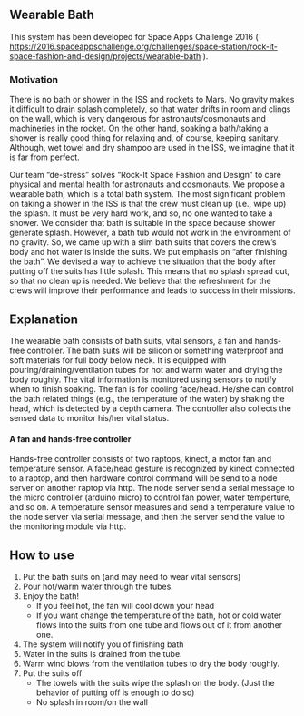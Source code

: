 ## Wearable Bath
This system has been developed for Space Apps Challenge 2016 ( https://2016.spaceappschallenge.org/challenges/space-station/rock-it-space-fashion-and-design/projects/wearable-bath ).

### Motivation

There is no bath or shower in the ISS and rockets to Mars. No gravity makes it difficult to drain splash completely, so that water drifts in room and clings on the wall, which is very dangerous for astronauts/cosmonauts and machineries in the rocket. On the other hand, soaking a bath/taking a shower is really good thing for relaxing and, of course, keeping sanitary. Although, wet towel and dry shampoo are used in the ISS, we imagine that it is far from perfect.

Our team “de-stress” solves “Rock-It Space Fashion and Design” to care physical and mental health for astronauts and cosmonauts. We propose a wearable bath, which is a total bath system. The most significant problem on taking a shower in the ISS is that the crew must clean up (i.e., wipe up) the splash. It must be very hard work, and so, no one wanted to take a shower. We consider that bath is suitable in the space because shower generate splash. However, a bath tub would not work in the environment of no gravity. So, we came up with a slim bath suits that covers the crew’s body and hot water is inside the suits. We put emphasis on “after finishing the bath”. We devised a way to achieve the situation that the body after putting off the suits has little splash. This means that no splash spread out, so that no clean up is needed. We believe that the refreshment for the crews will improve their performance and leads to success in their missions.

## Explanation

The wearable bath consists of bath suits, vital sensors, a fan and hands-free controller. The bath suits will be silicon or something waterproof and soft materials for full body below neck. It is equipped with pouring/draining/ventilation tubes for hot and warm water and drying the body roughly. The vital information is monitored using sensors to notify when to finish soaking. The fan is for cooling face/head. He/she can control the bath related things (e.g., the temperature of the water) by shaking the head, which is detected by a depth camera. The controller also collects the sensed data to monitor his/her vital status.

#### A fan and hands-free controller

Hands-free controller consists of two raptops, kinect, a motor fan and temperature sensor. A face/head gesture is recognized by kinect connected to a raptop, and then hardware control command will be send to a node server on another raptop via http. The node server send a serial message to the micro controller (arduino micro) to control fan power, water temperture, and so on. A temperature sensor measures and send a temperature value to the node server via serial message, and then the server send the value to the monitoring module via http.


## How to use

1. Put the bath suits on (and may need to wear vital sensors)
2. Pour hot/warm water through the tubes.
3. Enjoy the bath!
    * If you feel hot, the fan will cool down your head
    * If you want change the temperature of the bath, hot or cold water flows into the suits from one tube and flows out of it from another one.
4. The system will notify you of finishing bath
5. Water in the suits is drained from the tube.
6. Warm wind blows from the ventilation tubes to dry the body roughly.
7. Put the suits off
    * The towels with the suits wipe the splash on the body. (Just the behavior of putting off is enough to do so)
    * No splash in room/on the wall
